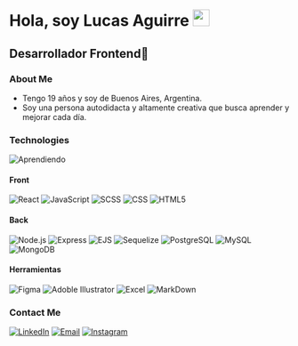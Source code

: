 <h1>Hola, soy Lucas Aguirre <img src="https://raw.githubusercontent.com/iampavangandhi/iampavangandhi/master/gifs/Hi.gif" width="30px"></h1>
<h2>Desarrollador Frontend🎨</h2>

### About Me

- Tengo 19 años y soy de Buenos Aires, Argentina.
- Soy una persona autodidacta y altamente creativa que busca aprender y mejorar cada día.

### Technologies
![Aprendiendo](https://img.shields.io/badge/-Aprendiendo-333333?style=flat&label=%20%20%20&labelColor=orangered)

#### Front

![React](https://img.shields.io/badge/-React-orangered?style=flat&logo=react)
![JavaScript](https://img.shields.io/badge/-JavaScript-333333?style=flat&logo=javascript)
![SCSS](https://img.shields.io/badge/-SCSS-333333?style=flat&logo=SASS&logoColor=CE6B9E)
![CSS](https://img.shields.io/badge/-CSS-333333?style=flat&logo=CSS3&logoColor=1572B6)
![HTML5](https://img.shields.io/badge/-HTML5-333333?style=flat&logo=HTML5)

#### Back

![Node.js](https://img.shields.io/badge/-Node.js-333333?style=flat&logo=node.js)
![Express](https://img.shields.io/badge/-Express-333333?style=flat&logo=express)
![EJS](https://img.shields.io/badge/-EJS-333333?style=flat&logo=ejs)
![Sequelize](https://img.shields.io/badge/-Sequelize-333333?style=flat&logo=sequelize)
![PostgreSQL](https://img.shields.io/badge/-PostgreSQL-333333?style=flat&logo=postgresql)
![MySQL](https://img.shields.io/badge/-MySQL-333333?style=flat&logo=mysql)
![MongoDB](https://img.shields.io/badge/-MongoDB-333333?style=flat&logo=mongodb)

#### Herramientas

![Figma](https://img.shields.io/badge/-Figma-333333?style=flat&logo=figma)
![Adoble Illustrator](https://img.shields.io/badge/-Illustrator-333333?style=flat&logo=adobeillustrator)
![Excel](https://img.shields.io/badge/-Excel-333333?style=flat&logo=microsoftexcel)
![MarkDown](https://img.shields.io/badge/-MarkDown-333333?style=flat&logo=markdown)

### Contact Me

<a href="https://www.linkedin.com/in/lucasagui2205/" target="_blank"><img alt="LinkedIn" src="https://img.shields.io/badge/LinkedIn-Lucas%20Aguirre-blue?style=flat-square&logo=linkedin"></a>
<a href="lucasagui2205@gmail.com" target="_blank"><img alt="Email" src="https://img.shields.io/badge/Gmail-lucasagui2205@gmail.com-blue?style=flat-square&logo=gmail"></a>
<a href="https://www.instagram.com/lucasagui2205/" target="_blank"><img alt="Instagram" src="https://img.shields.io/badge/Instagram-lucasagui2205-blue?style=flat-square&logo=instagram"></a>
